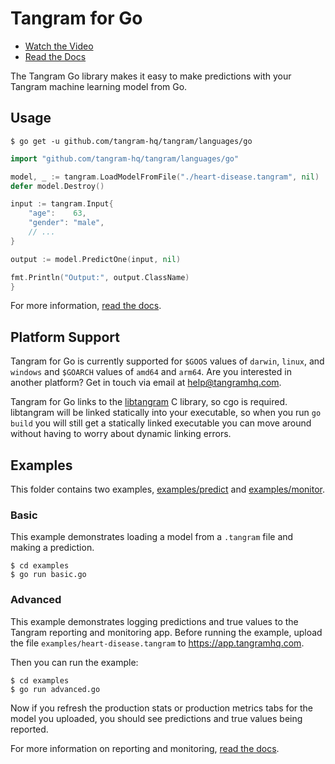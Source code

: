 # Tangram for Go

- [Watch the Video](https://www.tangramhq.com)
- [Read the Docs](https://www.tangramhq.com/docs)

The Tangram Go library makes it easy to make predictions with your Tangram machine learning model from Go.

## Usage

```
$ go get -u github.com/tangram-hq/tangram/languages/go
```

```go
import "github.com/tangram-hq/tangram/languages/go"

model, _ := tangram.LoadModelFromFile("./heart-disease.tangram", nil)
defer model.Destroy()

input := tangram.Input{
	"age":    63,
	"gender": "male",
	// ...
}

output := model.PredictOne(input, nil)

fmt.Println("Output:", output.ClassName)
}
```

For more information, [read the docs](https://www.tangramhq.com/docs).

## Platform Support

Tangram for Go is currently supported for `$GOOS` values of `darwin`, `linux`, and `windows` and `$GOARCH` values of `amd64` and `arm64`. Are you interested in another platform? Get in touch via email at help@tangramhq.com.

Tangram for Go links to the [libtangram](https://github.com/tangram-hq/libtangram) C library, so cgo is required. libtangram will be linked statically into your executable, so when you run `go build` you will still get a statically linked executable you can move around without having to worry about dynamic linking errors.

## Examples

This folder contains two examples, [examples/predict](examples/predict) and [examples/monitor](examples/monitor).

### Basic

This example demonstrates loading a model from a `.tangram` file and making a prediction.

```
$ cd examples
$ go run basic.go
```

### Advanced

This example demonstrates logging predictions and true values to the Tangram reporting and monitoring app. Before running the example, upload the file `examples/heart-disease.tangram` to https://app.tangramhq.com.

Then you can run the example:

```
$ cd examples
$ go run advanced.go
```

Now if you refresh the production stats or production metrics tabs for the model you uploaded, you should see predictions and true values being reported.

For more information on reporting and monitoring, [read the docs](https://www.tangramhq.com/docs).
